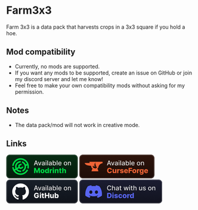 # Farm3x3
Farm 3x3 is a data pack that harvests crops in a 3x3 square if you hold a hoe.

## Mod compatibility
- Currently, no mods are supported.
- If you want any mods to be supported, create an issue on GitHub or join my discord server and let me know!
- Feel free to make your own compatibility mods without asking for my permission.

## Notes
- The data pack/mod will not work in creative mode.

## Links
<a href="https://modrinth.com/datapack/farm-3x3"><img src="https://raw.githubusercontent.com/intergrav/devins-badges/refs/heads/v3/assets/cozy/available/modrinth_64h.png" alt="Modrinth"></a>
<a href="https://www.curseforge.com/minecraft/data-packs/farm-3x3" rel="noopener nofollow ugc"><img src="https://raw.githubusercontent.com/intergrav/devins-badges/refs/heads/v3/assets/cozy/available/curseforge_64h.png" alt="Curseforge"></a>
<a href="https://github.com/RaixuStuff/Farm3x3" rel="noopener nofollow ugc"><img src="https://raw.githubusercontent.com/intergrav/devins-badges/refs/heads/v3/assets/cozy/available/github_64h.png" alt="GitHub"></a>
<a href="https://discord.com/invite/4RWVg8MgAj" rel="noopener nofollow ugc"><img src="https://raw.githubusercontent.com/intergrav/devins-badges/refs/heads/v3/assets/cozy/social/discord-plural_64h.png" alt="Discord"></a>
